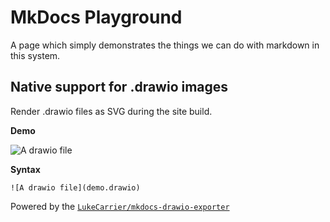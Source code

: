 MkDocs Playground
=================

A page which simply demonstrates the things we can do with markdown in this system.


## Native support for .drawio images

Render .drawio files as SVG during the site build.

**Demo**

![A drawio file](demo.drawio)

**Syntax**

```
![A drawio file](demo.drawio)
```
Powered by the [`LukeCarrier/mkdocs-drawio-exporter`](https://github.com/LukeCarrier/mkdocs-drawio-exporter)
